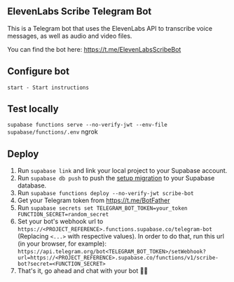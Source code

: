 ## ElevenLabs Scribe Telegram Bot

This is a Telegram bot that uses the ElevenLabs API to transcribe voice messages, as well as audio and video files.

You can find the bot here: https://t.me/ElevenLabsScribeBot

## Configure bot

`start - Start instructions`

## Test locally

`supabase functions serve --no-verify-jwt --env-file supabase/functions/.env`
ngrok

## Deploy

1. Run `supabase link` and link your local project to your Supabase account.
2. Run `supabase db push` to push the [setup migration](./supabase/migrations/20250203045928_init.sql) to your Supabase database.
3. Run `supabase functions deploy --no-verify-jwt scribe-bot`
4. Get your Telegram token from https://t.me/BotFather
5. Run `supabase secrets set TELEGRAM_BOT_TOKEN=your_token FUNCTION_SECRET=random_secret`
6. Set your bot's webhook url to `https://<PROJECT_REFERENCE>.functions.supabase.co/telegram-bot` (Replacing `<...>` with respective values). In order to do that, run this url (in your browser, for example): `https://api.telegram.org/bot<TELEGRAM_BOT_TOKEN>/setWebhook?url=https://<PROJECT_REFERENCE>.supabase.co/functions/v1/scribe-bot?secret=<FUNCTION_SECRET>`
7. That's it, go ahead and chat with your bot 🤖💬
